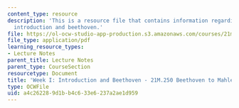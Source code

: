 ```yaml
---
content_type: resource
description: 'This is a resource file that contains information regarding week I:
  introduction and beethoven.'
file: https://ol-ocw-studio-app-production.s3.amazonaws.com/courses/21m-250-beethoven-to-mahler-spring-2014/a4c262289d1bb4c633e6237a2ae1d959_MIT21M_250S14_Week_I.pdf
file_type: application/pdf
learning_resource_types:
- Lecture Notes
parent_title: Lecture Notes
parent_type: CourseSection
resourcetype: Document
title: 'Week I: Introduction and Beethoven - 21M.250 Beethoven to Mahler Spring 2014'
type: OCWFile
uid: a4c26228-9d1b-b4c6-33e6-237a2ae1d959
---
```

